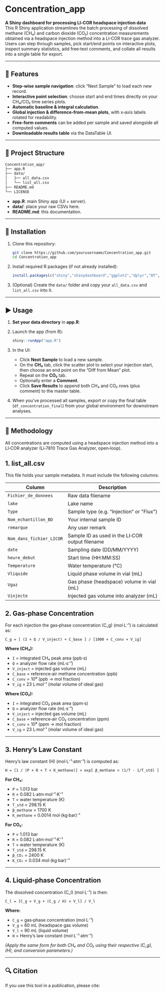 # Concentration_app


**A Shiny dashboard for processing LI‑COR headspace injection data**  
This R Shiny application streamlines the batch processing of dissolved methane (CH₄) and carbon dioxide (CO₂) concentration measurements obtained via a headspace injection method into a LI‑COR trace gas analyzer. Users can step through samples, pick start/end points on interactive plots, inspect summary statistics, add free‑text comments, and collate all results into a single table for export.

---

## 🚀 Features

- **Step‑wise sample navigation**: click “Next Sample” to load each new record.  
- **Interactive point selection**: choose start and end times directly on your CH₄/CO₂ time series plots.  
- **Automatic baseline & integral calculation**.  
- **Global injection & difference‑from‑mean plots**, with x‑axis labels rotated for readability.  
- **Free‑form comments** can be added per sample and saved alongside all computed values.  
- **Downloadable results table** via the DataTable UI.  

---

## 📂 Project Structure

```bash
Concentration_app/
├── app.R
├── data/
│   ├── all_data.csv
│   └── list_all.csv
├── README.md
└── LICENSE
```

- **app.R**: main Shiny app (UI + server).  
- **data/**: place your raw CSVs here.  
- **README.md**: this documentation.  

---

## 🔧 Installation

1. Clone this repository:
   ```bash
   git clone https://github.com/yourusername/Concentration_app.git
   cd Concentration_app
   ```

2. Install required R packages (if not already installed):
   ```r
   install.packages(c("shiny","shinydashboard","ggplot2","dplyr","DT","here"))
   ```

3. (Optional) Create the `data/` folder and copy your `all_data.csv` and `list_all.csv` into it.

---

## ▶️ Usage

1. **Set your data directory** in **app.R**:

2. Launch the app (from R):
   ```r
   shiny::runApp("app.R")
   ```

3. In the UI:
   - Click **Next Sample** to load a new sample.  
   - On the **CH₄** tab, click the scatter plot to select your injection start, then choose an end point on the “Diff from Mean” plot.  
   - Repeat on the **CO₂** tab.  
   - Optionally enter a **Comment**.  
   - Click **Save Results** to append both CH₄ and CO₂ rows (plus comment) to the master table.  

4. When you’ve processed all samples, export or copy the final table (`df_concentration_final`) from your global environment for downstream analyses.

---

## 📐 Methodology

All concentrations are computed using a headspace injection method into a LI‑COR analyzer (Li‑7810 Trace Gas Analyzer, open‑loop).

## 1. list_all.csv

  This file holds your sample metadata. It must include the following columns:

  | Column                | Description                                         |
  |-----------------------|-----------------------------------------------------|
  | `Fichier_de_donnees`  | Raw data filename                                   |
  | `lake`                | Lake name                                           |
  | `Type`                | Sample type (e.g. “Injection” or "Flux")            |
  | `Nom_echantillon_BD`  | Your internal sample ID                             |
  | `remarque`            | Any user remark                                     |
  | `Nom_dans_fichier_LICOR` | Sample ID as used in the LI‑COR output filename |
  | `date`                | Sampling date (DD/MM/YYYY)                          |
  | `heure_debut`         | Start time (HH:MM:SS)                               |
  | `Temperature`         | Water temperature (°C)                              |
  | `Vliquide`            | Liquid phase volume in vial (mL)                    |
  | `Vgaz`                | Gas phase (headspace) volume in vial (mL)           |
  | `Vinjecte`            | Injected gas volume into analyzer (mL)              |

## 2. Gas‑phase Concentration

For each injection the gas‑phase concentration \(C_g\) (mol·L⁻¹) is calculated as:

```
C_g = [ (I × Q / V_inject) + C_base ] / [1000 × C_conv × V_ig]
```

**Where (CH₄):**

- `I` = integrated CH₄ peak area (ppb·s)  
- `Q` = analyzer flow rate (mL·s⁻¹)  
- `V_inject` = injected gas volume (mL)  
- `C_base` = reference‑air methane concentration (ppb)  
- `C_conv` = 10⁹ (ppb → mol fraction)  
- `V_ig` = 23 L·mol⁻¹ (molar volume of ideal gas)  

**Where (CO₂):**

- `I` = integrated CO₂ peak area (ppm·s)  
- `Q` = analyzer flow rate (mL·s⁻¹)  
- `V_inject` = injected gas volume (mL)  
- `C_base` = reference‑air CO₂ concentration (ppm)  
- `C_conv` = 10⁶ (ppm → mol fraction)  
- `V_ig` = 23 L·mol⁻¹ (molar volume of ideal gas)  

---

## 3. Henry’s Law Constant

Henry’s law constant \(H\) (mol·L⁻¹·atm⁻¹) is computed as:

```
H = [1 / (P × R × T × K_methane)] × exp[ β_methane × (1/T - 1/T_std) ]
```
**For CH₄:**

- `P` = 1.013 bar  
- `R` = 0.082 L·atm·mol⁻¹·K⁻¹  
- `T` = water temperature (K)  
- `T_std` = 298.15 K  
- `β_methane` = 1700 K  
- `K_methane` = 0.0014 mol·(kg·bar)⁻¹  

**For CO₂:**

- `P` = 1.013 bar  
- `R` = 0.082 L·atm·mol⁻¹·K⁻¹  
- `T` = water temperature (K)  
- `T_std` = 298.15 K  
- `β_CO₂` = 2400 K  
- `K_CO₂` = 0.034 mol·(kg·bar)⁻¹  

---

## 4. Liquid‑phase Concentration

The dissolved concentration \(C_l\) (mol·L⁻¹) is then:

```
C_l = [C_g × V_g + (C_g / H) × V_l] / V_l
```

**Where:**

- `C_g` = gas‑phase concentration (mol·L⁻¹)  
- `V_g` = 60 mL (headspace gas volume)  
- `V_l` = 90 mL (liquid volume)  
- `H`   = Henry’s law constant (mol·L⁻¹·atm⁻¹)  

*(Apply the same form for both CH₄ and CO₂ using their respective \(C_g\), \(H\), and conversion parameters.)*

---

## 🔍 Citation

If you use this tool in a publication, please cite:





